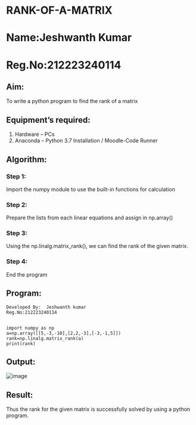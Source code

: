 # RANK-OF-A-MATRIX
# Name:Jeshwanth Kumar
# Reg.No:212223240114
## Aim:
To write a python program to find the rank of a matrix
## Equipment’s required:
1. 	Hardware – PCs
2. 	Anaconda – Python 3.7 Installation / Moodle-Code Runner
## Algorithm:
### Step 1:
Import the numpy module to use the built-in functions for calculation

### Step 2:
Prepare the lists from each linear equations and assign in np.array()

### Step 3:
Using the np.linalg.matrix_rank(), we can find the rank of the given matrix.

### Step 4:
End the program
## Program:
```
Developed By:  Jeshwanth kumar
Reg.No:212223240114


import numpy as np
a=np.array([[5,-3,-10],[2,2,-3],[-3,-1,5]])
rank=np.linalg.matrix_rank(a)
print(rank)
```
## Output:
![image](https://github.com/Jeshwanthkumarpayyavula/RANK-OF-A-MATRIX/assets/145742402/25a21e9c-e22a-41df-bc47-c665109551d1)


## Result:
Thus the rank for the given matrix is successfully solved by  using a python program.

